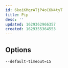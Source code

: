 ```yaml
---
id: 6koiKMqrATjP4oC6N4tyT
title: Pip
desc: ''
updated: 1629362966357
created: 1629355364553
---
```


## Options

    --default-timeout=15
